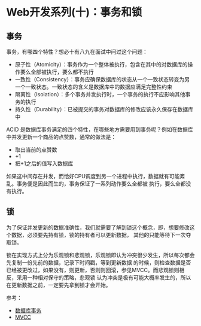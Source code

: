 # Web开发系列(十)：事务和锁

## 事务

事务，有哪四个特性？想必十有八九在面试中问过这个问题：

- 原子性（Atomicity）：事务作为一个整体被执行，包含在其中的对数据库的操作要么全部被执行，要么都不执行
- 一致性（Consistency）：事务应确保数据库的状态从一个一致状态转变为另一个一致状态。一致状态的含义是数据库中的数据应满足完整性约束
- 隔离性（Isolation）：多个事务并发执行时，一个事务的执行不应影响其他事务的执行
- 持久性（Durability）：已被提交的事务对数据库的修改应该永久保存在数据库中

ACID 是数据库事务满足的四个特性，在哪些地方需要用到事务呢？例如在数据库中并发更新一个商品的点赞数，通常的做法是：

- 取出当前的点赞数
- +1
- 把+1之后的值写入数据库

如果这中间存在并发，而恰好CPU调度到另一个进程中执行，数据就有可能紊乱。事务便是因此而生的，事务保证了一系列动作要么全都被
执行，要么全都没有执行。

## 锁

为了保证并发更新的数据准确性，我们就需要了解到锁这个概念，即，想要修改这个数据，必须要先持有锁，锁的持有者可以更新数据，
其他的只能等待下一次夺取锁。

锁在实现方式上分为乐观锁和悲观锁，乐观锁即认为冲突很少发生，所以每次都会先复制一份先前的数据，记录下时间戳，等到更新数据
的时候，则检查数据是否已经被更改过，如果没有，则更新，否则则回滚，参见MVCC。而悲观锁则相反，采用一种相对保守的策略，悲观锁
认为冲突是极有可能大概率发生的，所以在更新数据之前，一定要先拿到锁才会开始。

参考：

- [数据库事务](https://zh.wikipedia.org/wiki/%E6%95%B0%E6%8D%AE%E5%BA%93%E4%BA%8B%E5%8A%A1)
- [MVCC](https://en.wikipedia.org/wiki/Multiversion_concurrency_control)
